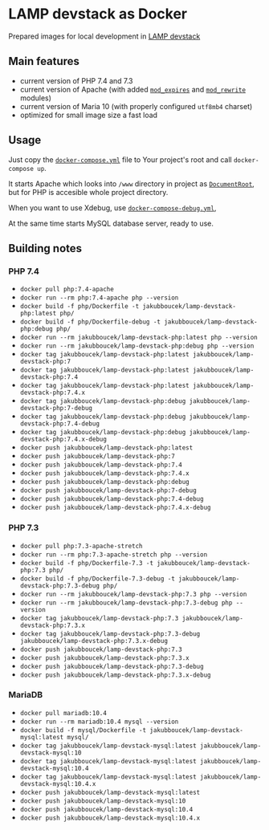 # LAMP devstack as Docker 
Prepared images for local development in [LAMP devstack](https://en.wikipedia.org/wiki/LAMP_(software_bundle))

## Main features
- current version of PHP 7.4 and 7.3
- current version of Apache (with added [`mod_expires`](https://httpd.apache.org/docs/current/mod/mod_expires.html)
    and [`mod_rewrite`](https://httpd.apache.org/docs/current/mod/mod_rewrite.html) modules)
- current version of Maria 10  (with properly configured `utf8mb4` charset)
- optimized for small image size a fast load

## Usage
Just copy the [`docker-compose.yml`](docker-compose.yml) file to Your project's root and call `docker-compose up`.

It starts Apache which looks into `/www` directory in project as
[`DocumentRoot`](https://httpd.apache.org/docs/2.4/mod/core.html#documentroot), but for PHP is accesible whole project
directory.

When you want to use Xdebug, use [`docker-compose-debug.yml`](docker-compose-debug.yml), 

At the same time starts MySQL database server, ready to use. 

## Building notes
### PHP 7.4
- `docker pull php:7.4-apache`
- `docker run --rm php:7.4-apache php --version`
- `docker build -f php/Dockerfile -t jakubboucek/lamp-devstack-php:latest php/`
- `docker build -f php/Dockerfile-debug -t jakubboucek/lamp-devstack-php:debug php/`
- `docker run --rm jakubboucek/lamp-devstack-php:latest php --version`
- `docker run --rm jakubboucek/lamp-devstack-php:debug php --version`
- `docker tag jakubboucek/lamp-devstack-php:latest jakubboucek/lamp-devstack-php:7`
- `docker tag jakubboucek/lamp-devstack-php:latest jakubboucek/lamp-devstack-php:7.4`
- `docker tag jakubboucek/lamp-devstack-php:latest jakubboucek/lamp-devstack-php:7.4.x`
- `docker tag jakubboucek/lamp-devstack-php:debug jakubboucek/lamp-devstack-php:7-debug`
- `docker tag jakubboucek/lamp-devstack-php:debug jakubboucek/lamp-devstack-php:7.4-debug`
- `docker tag jakubboucek/lamp-devstack-php:debug jakubboucek/lamp-devstack-php:7.4.x-debug`
- `docker push jakubboucek/lamp-devstack-php:latest`
- `docker push jakubboucek/lamp-devstack-php:7`
- `docker push jakubboucek/lamp-devstack-php:7.4`
- `docker push jakubboucek/lamp-devstack-php:7.4.x`
- `docker push jakubboucek/lamp-devstack-php:debug`
- `docker push jakubboucek/lamp-devstack-php:7-debug`
- `docker push jakubboucek/lamp-devstack-php:7.4-debug`
- `docker push jakubboucek/lamp-devstack-php:7.4.x-debug`

### PHP 7.3
- `docker pull php:7.3-apache-stretch`
- `docker run --rm php:7.3-apache-stretch php --version`
- `docker build -f php/Dockerfile-7.3 -t jakubboucek/lamp-devstack-php:7.3 php/`
- `docker build -f php/Dockerfile-7.3-debug -t jakubboucek/lamp-devstack-php:7.3-debug php/`
- `docker run --rm jakubboucek/lamp-devstack-php:7.3 php --version`
- `docker run --rm jakubboucek/lamp-devstack-php:7.3-debug php --version`
- `docker tag jakubboucek/lamp-devstack-php:7.3 jakubboucek/lamp-devstack-php:7.3.x`
- `docker tag jakubboucek/lamp-devstack-php:7.3-debug jakubboucek/lamp-devstack-php:7.3.x-debug`
- `docker push jakubboucek/lamp-devstack-php:7.3`
- `docker push jakubboucek/lamp-devstack-php:7.3.x`
- `docker push jakubboucek/lamp-devstack-php:7.3-debug`
- `docker push jakubboucek/lamp-devstack-php:7.3.x-debug`

### MariaDB
- `docker pull mariadb:10.4`
- `docker run --rm mariadb:10.4 mysql --version`
- `docker build -f mysql/Dockerfile -t jakubboucek/lamp-devstack-mysql:latest mysql/`
- `docker tag jakubboucek/lamp-devstack-mysql:latest jakubboucek/lamp-devstack-mysql:10`
- `docker tag jakubboucek/lamp-devstack-mysql:latest jakubboucek/lamp-devstack-mysql:10.4`
- `docker tag jakubboucek/lamp-devstack-mysql:latest jakubboucek/lamp-devstack-mysql:10.4.x`
- `docker push jakubboucek/lamp-devstack-mysql:latest`
- `docker push jakubboucek/lamp-devstack-mysql:10`
- `docker push jakubboucek/lamp-devstack-mysql:10.4`
- `docker push jakubboucek/lamp-devstack-mysql:10.4.x`
